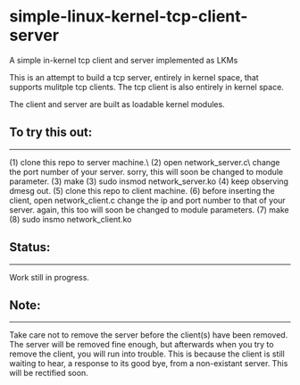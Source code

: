 # simple-linux-kernel-tcp-client-server
A simple in-kernel tcp client and server implemented as LKMs

This is an attempt to build a tcp server, entirely in kernel space, that supports mulitple tcp clients. The tcp client is also entirely in kernel space.

The client and server are built as loadable kernel modules.

## To try this out:
----------------

(1) clone this repo to server machine.\\
(2) open network_server.c\\ 
    change the port number of your server.
    sorry, this will soon be changed to module parameter.
(3) make
(3) sudo insmod network_server.ko
(4) keep observing dmesg out.
(5) clone this repo to client machine.
(6) before inserting the client, open network_client.c
    change the ip and port number to that of your server.
    again, this too will soon be changed to module parameters.
(7) make 
(8) sudo insmo  network_client.ko

## Status:
-------
Work still in progress.

## Note:
-----
Take care not to remove the server before the client(s) have been removed.
The server will be removed fine enough, but afterwards when you try to 
remove the client, you will run into trouble. This is because the client is
still waiting to hear, a response to its good bye, from a non-existant server. 
This will be rectified soon.

